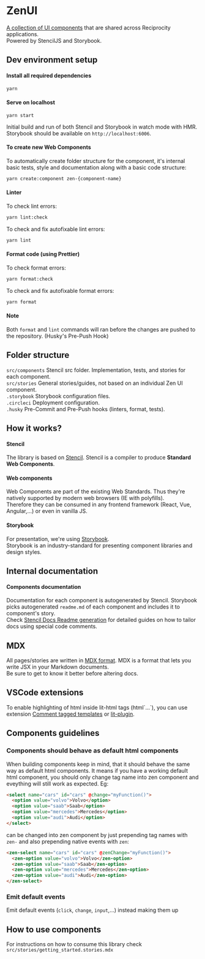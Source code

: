 # ZenUI
[A collection of UI components](https://zen-ui.zengrc.com/) that are shared across Reciprocity applications.\
Powered by StencilJS and Storybook.

## Dev environment setup
#### Install all required dependencies
```bash
yarn
```

#### Serve on localhost
```
yarn start
```
Initial build and run of both Stencil and Storybook in watch mode with HMR.
Storybook should be available on `http://localhost:6006`.

#### To create new Web Components
To automatically create folder structure for the component, it's internal basic tests, style and documentation along with a basic code structure:
```bash
yarn create:component zen-{component-name}
```

#### Linter
To check lint errors:
```bash
yarn lint:check
```
To check and fix autofixable lint errors:
```bash
yarn lint
```

#### Format code (using Prettier)
To check format errors:
```bash
yarn format:check
```
To check and fix autofixable format errors:
```bash
yarn format
```

#### Note
Both `format` and `lint` commands will ran before the changes are pushed to the repository. (Husky's Pre-Push Hook)

## Folder structure
`src/components` Stencil src folder. Implementation, tests, and stories for each component.\
`src/stories` General stories/guides, not based on an individual Zen UI component.\
`.storybook` Storybook configuration files.\
`.circleci` Deployment configuration.\
`.husky` Pre-Commit and Pre-Push hooks (linters, format, tests).

## How it works?

#### Stencil
The library is based on [Stencil](https://stenciljs.com/docs/introduction). Stencil is a compiler to produce **Standard Web Components**.

#### Web components
Web Components are part of the existing Web Standards. Thus they're natively supported by modern web browsers (IE with polyfills).\
Therefore they can be consumed in any frontend framework (React, Vue, Angular,...) or even in vanilla JS.

#### Storybook
For presentation, we're using [Storybook](https://storybook.js.org/).\
Storybook is an industry-standard for presenting component libraries and design styles.

## Internal documentation

#### Components documentation
Documentation for each component is autogenerated by Stencil. Storybook picks autogenerated `readme.md` of each component and includes it to component's story.\
Check [Stencil Docs Readme generation](https://stenciljs.com/docs/docs-readme) for detailed guides on how to tailor docs using special code comments.

## MDX
All pages/stories are written in [MDX format](https://mdxjs.com/getting-started/). MDX is a format that lets you write JSX in your Markdown documents.\
Be sure to get to know it better before altering docs.

## VSCode extensions
To enable highlighting of html inside lit-html tags (html\`...\`), you can use extension [Comment tagged templates](https://marketplace.visualstudio.com/items?itemName=bierner.comment-tagged-templates) or [lit-plugin](https://marketplace.visualstudio.com/items?itemName=runem.lit-plugin).


## Components guidelines
### Components should behave as default html components
When building components keep in mind, that it should behave the same way as default html components.
It means if you have a working default html component, you should only change tag name into zen component and eveything will still work as expected. Eg:

```html
<select name="cars" id="cars" @change="myFunction()">
  <option value="volvo">Volvo</option>
  <option value="saab">Saab</option>
  <option value="mercedes">Mercedes</option>
  <option value="audi">Audi</option>
</select>
```

can be changed into zen component by just prepending tag names with `zen-` and
also prepending native events with `zen`:

```html
<zen-select name="cars" id="cars" @zenChange="myFunction()">
  <zen-option value="volvo">Volvo</zen-option>
  <zen-option value="saab">Saab</zen-option>
  <zen-option value="mercedes">Mercedes</zen-option>
  <zen-option value="audi">Audi</zen-option>
</zen-select>
```

### Emit default events
Emit default events (`click`, `change`, `input`,...) instead making them up

## How to use components

For instructions on how to consume this library check `src/stories/getting_started.stories.mdx`
